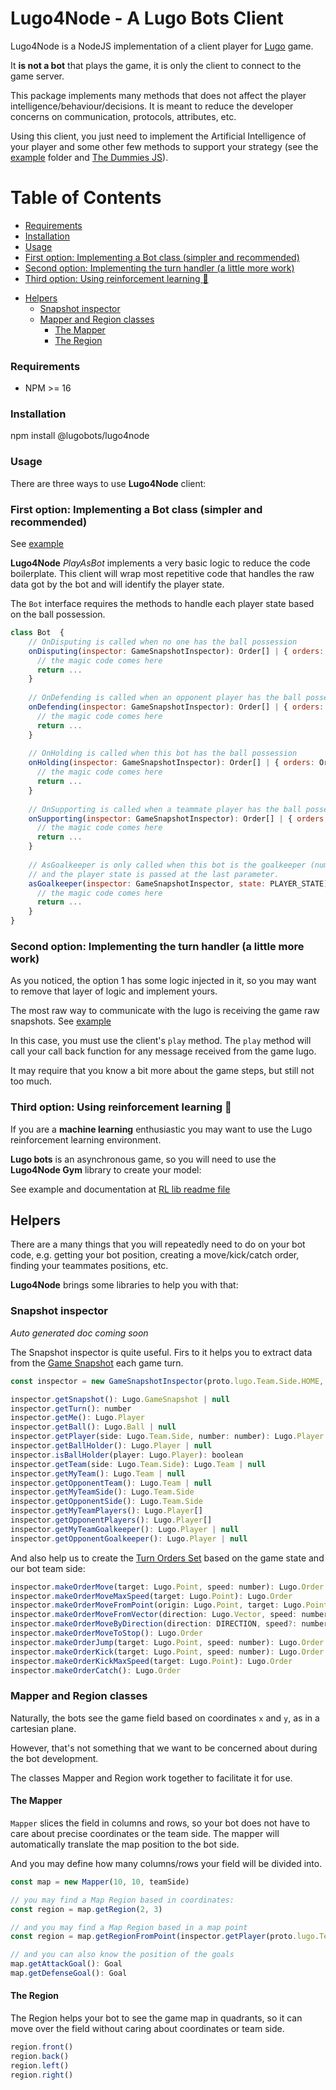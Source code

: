 # Lugo4Node - A Lugo Bots Client

Lugo4Node is a NodeJS implementation of a client player for [Lugo](https://lugobots.dev/) game. 

It **is not a bot** that plays the game, it is only the client to connect to the game server. 

This package implements many methods that does not affect the player intelligence/behaviour/decisions. It is meant to reduce the developer concerns on communication, protocols, attributes, etc.

Using this client, you just need to implement the Artificial Intelligence of your player and some other few methods to support your strategy (see the [example](./example/simple) folder and [The Dummies JS](https://github.com/lugobots/the-dummies-js)).


# Table of Contents
* [Requirements](#requirements)
* [Installation](#installation)
* [Usage](#usage)
* [First option: Implementing a Bot class (simpler and recommended)](#first-option-implementing-a-bot-class-simpler-and-recommended)
* [Second option: Implementing the turn handler (a little more work)](#second-option-implementing-the-turn-handler-a-little-more-work)
* [Third option: Using reinforcement learning :brain:](#third-option-using-reinforcement-learning-brain)
- [Helpers](#helpers)
  * [Snapshot inspector](#snapshot-inspector)
  * [Mapper and Region classes](#mapper-and-region-classes)
    + [The Mapper](#the-mapper)
    + [The Region](#the-region)


### Requirements

* NPM >= 16

### Installation

npm install @lugobots/lugo4node

### Usage

There are three ways to use **Lugo4Node** client:

### First option: Implementing a Bot class (simpler and recommended)

See [example](./example/simple/my_bot.js)

**Lugo4Node** *PlayAsBot* implements a very basic logic to reduce the code boilerplate. This client will wrap most repetitive
code that handles the raw data got by the bot and will identify the player state.

The `Bot` interface requires the methods to handle each player state based on the ball possession.


```javascript
class Bot  {
    // OnDisputing is called when no one has the ball possession
    onDisputing(inspector: GameSnapshotInspector): Order[] | { orders: Order[], debug_message: string } | null {
      // the magic code comes here
      return ...
    }
    
    // OnDefending is called when an opponent player has the ball possession
    onDefending(inspector: GameSnapshotInspector): Order[] | { orders: Order[], debug_message: string } | null {
      // the magic code comes here
      return ...
    }
    
    // OnHolding is called when this bot has the ball possession
    onHolding(inspector: GameSnapshotInspector): Order[] | { orders: Order[], debug_message: string } | null {
      // the magic code comes here
      return ...
    }
    
    // OnSupporting is called when a teammate player has the ball possession
    onSupporting(inspector: GameSnapshotInspector): Order[] | { orders: Order[], debug_message: string } | null {
      // the magic code comes here
      return ...
    }
    
    // AsGoalkeeper is only called when this bot is the goalkeeper (number 1). This method is called on every turn,
    // and the player state is passed at the last parameter.
    asGoalkeeper(inspector: GameSnapshotInspector, state: PLAYER_STATE): Order[] | { orders: Order[], debug_message: string } | null {
      // the magic code comes here
      return ...
    }
}

```

### Second option: Implementing the turn handler (a little more work)

As you noticed, the option 1 has some logic injected in it, so you may want to remove that layer of logic and implement
yours.

The most raw way to communicate with the lugo is receiving the game raw snapshots.
See [example](./src/client.ts#L113)

In this case, you must use the client's `play` method. The `play` method will call your call back function for any
message received from the game lugo.

It may require that you know a bit more about the game steps, but still not too much.


### Third option: Using reinforcement learning :brain:

If you are a **machine learning** enthusiastic you may want to use the Lugo reinforcement learning environment.

**Lugo bots** is an asynchronous game, so you will need to use the **Lugo4Node Gym** library to create your model:

See example and documentation at [RL lib readme file](src/rl/Readme.md)


## Helpers

There are a many things that you will repeatedly need to do on your bot code, e.g. getting your bot position, creating a
move/kick/catch order, finding your teammates positions, etc.

**Lugo4Node** brings some libraries to help you with that:

### Snapshot inspector

_Auto generated doc coming soon_

The Snapshot inspector is quite useful. Firs to it helps you to extract data from
the [Game Snapshot](https://github.com/lugobots/protos/blob/master/doc/docs.md#lugo.GameSnapshot) each game turn.

```javascript
const inspector = new GameSnapshotInspector(proto.lugo.Team.Side.HOME, 8, snapshot);

inspector.getSnapshot(): Lugo.GameSnapshot | null
inspector.getTurn(): number
inspector.getMe(): Lugo.Player
inspector.getBall(): Lugo.Ball | null
inspector.getPlayer(side: Lugo.Team.Side, number: number): Lugo.Player | null
inspector.getBallHolder(): Lugo.Player | null
inspector.isBallHolder(player: Lugo.Player): boolean
inspector.getTeam(side: Lugo.Team.Side): Lugo.Team | null
inspector.getMyTeam(): Lugo.Team | null
inspector.getOpponentTeam(): Lugo.Team | null
inspector.getMyTeamSide(): Lugo.Team.Side
inspector.getOpponentSide(): Lugo.Team.Side
inspector.getMyTeamPlayers(): Lugo.Player[] 
inspector.getOpponentPlayers(): Lugo.Player[]
inspector.getMyTeamGoalkeeper(): Lugo.Player | null
inspector.getOpponentGoalkeeper(): Lugo.Player | null

```

And also help us to create
the [Turn Orders Set](https://github.com/lugobots/protos/blob/master/doc/docs.md#lugo.OrderSet) based on the game state
and our bot team side:

```javascript
inspector.makeOrderMove(target: Lugo.Point, speed: number): Lugo.Order
inspector.makeOrderMoveMaxSpeed(target: Lugo.Point): Lugo.Order
inspector.makeOrderMoveFromPoint(origin: Lugo.Point, target: Lugo.Point, speed: number): Lugo.Order
inspector.makeOrderMoveFromVector(direction: Lugo.Vector, speed: number): Lugo.Order
inspector.makeOrderMoveByDirection(direction: DIRECTION, speed?: number): Lugo.Order
inspector.makeOrderMoveToStop(): Lugo.Order
inspector.makeOrderJump(target: Lugo.Point, speed: number): Lugo.Order
inspector.makeOrderKick(target: Lugo.Point, speed: number): Lugo.Order
inspector.makeOrderKickMaxSpeed(target: Lugo.Point): Lugo.Order
inspector.makeOrderCatch(): Lugo.Order
```

<!-- And, last but not least, the inspector also helps our bot to see the game map based on directions instead of coordinates:

```javascript
inspector.goForward()
inspector.goForwardLeft()
inspector.goForwardRight()
inspector.goBackward()
inspector.goBackwardLeft()
inspector.goBackwardRight()
inspector.goLeft()
inspector.goRight()
``` -->

### Mapper and Region classes

Naturally, the bots see the game field based on coordinates `x` and `y`, as in a cartesian plane.

However, that's not something that we want to be concerned about during the bot development.

The classes Mapper and Region work together to facilitate it for use.

#### The Mapper

`Mapper` slices the field in columns and rows, so your bot does not have to care about precise coordinates or the team
side. The mapper will automatically translate the map position to the bot side.

And you may define how many columns/rows your field will be divided into.

```javascript
const map = new Mapper(10, 10, teamSide)

// you may find a Map Region based in coordinates:
const region = map.getRegion(2, 3)

// and you may find a Map Region based in a map point
const region = map.getRegionFromPoint(inspector.getPlayer(proto.lugo.Team.Side.AWAY, 5))

// and you can also know the position of the goals
map.getAttackGoal(): Goal
map.getDefenseGoal(): Goal
```

#### The Region

The Region helps your bot to see the game map in quadrants, so it can move over the field without caring about coordinates or team side.

```javascript
region.front()
region.back()
region.left()
region.right()
```
